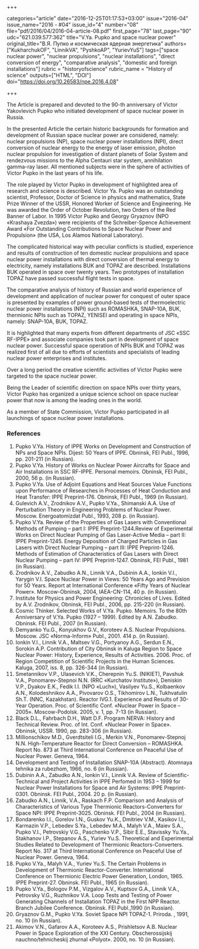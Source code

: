 +++

categories="article"
date="2016-12-25T01:17:53+03:00"
issue="2016-04"
issue_name="2016 - #04"
issue_id="4"
number="08"
file="pdf/2016/04/2016-04-article-08.pdf"
first_page="78"
last_page="90"
udc="621.039.577:362"
title="V.Ya. Pupko and space nuclear power"
original_title="В.Я. Пупко и космическая ядерная энергетика"
authors=["KukharchukOF", "LinnikVA", "PyshkoAP", "YurievYuS"]
tags=["space nuclear power", "nuclear propulsions", "nuclear installations", "direct conversion of energy", "comparative analysis", "domestic and foreign installations"]
rubric = "historyofscience"
rubric_name = "History of science"
outputs=["HTML", "DOI"]
doi="https://doi.org/10.26583/npe.2016.4.08"

+++

The Article is prepared and devoted to the 90-th anniversary of Victor Yakovlevich Pupko who initiated development of space nuclear power in Russia.

In the presented Article the certain historic backgrounds for formation and development of Russian space nuclear power are considered, namely: nuclear propulsions (NP), space nuclear power installations (NPI), direct conversion of nuclear energy to the energy of laser emission, photon nuclear propulsion for investigation of distant planets of Solar System and rendezvous missions to the Alpha Centauri star system, annihilation gamma-ray laser. All mentioned subjects were in the sphere of activities of Victor Pupko in the last years of his life.

The role played by Victor Pupko in development of highlighted area of research and science is described. Victor Ya. Pupko was an outstanding scientist, Professor, Doctor of Science in physics and mathematics, State Prize Winner of the USSR, Honored Worker of Science and Engineering. He was awarded the Order of October Revolution, two Orders of the Red Banner of Labor. In 1995 Victor Pupko and Georgy Gryaznov (NPO «Krashaya Zvezda») were recipients of the Schreiber-Spence Achievement Award «For Outstanding Contributions to Space Nuclear Power and Propulsion» (the USA, Los Alamos National Laboratory).

The complicated historical way with peculiar conflicts is studied, experience and results of construction of ten domestic nuclear propulsions and space nuclear power installations with direct conversion of thermal energy to electricity, namely installations BUK and TOPAZ are described. Installations BUK operated in space over twenty years. Two prototypes of installation TOPAZ have passed successful flight tests in space.

The comparative analysis of history of Russian and world experience of development and application of nuclear power for conquest of outer space is presented by examples of power ground-based tests of thermoelectric nuclear power installations (NPI) such as ROMASHKA, SNAP-10A, BUK, thermionic NPIs such as TOPAZ, YENISEI and operating in space NPIs, namely: SNAP-10A, BUK, TOPAZ.

It is highlighted that many experts from different departments of JSC «SSC RF-IPPE» and associate companies took part in development of space nuclear power. Successful space operation of NPIs BUK and TOPAZ was realized first of all due to efforts of scientists and specialists of leading nuclear power enterprises and institutes.

Over a long period the creative scientific activities of Victor Pupko were targeted to the space nuclear power.

Being the Leader of scientific direction on space NPIs over thirty years, Victor Pupko has organized a unique science school on space nuclear power that now is among the leading ones in the world.

As a member of State Commission, Victor Pupko participated in all launchings of space nuclear power installations.

### References

1. Pupko V.Ya. History of IPPE Works on Development and Construction of NPs and Space NPIs. Dijest: 50 Years of IPPE. Obninsk, FEI Publ., 1996, pp. 201-211 (in Russian).
2. Pupko V.Ya. History of Works on Nuclear Power Aircrafts for Space and Air Installations in SSC RF-IPPE. Personal memoirs. Obninsk, FEI Publ., 2000, 56 p. (in Russian).
3. Pupko V.Ya. Use of Adjoint Equations and Heat Sources Value Functions upon Performance of Researches in Processes of Heat Conduction and Heat Transfer: IPPE Preprint-176. Obninsk, FEI Publ., 1969 (in Russian).
4. Gulevich A.V., Zrodnikov A.V., Pupko V.Ya., Shimanski A.A. Use of Perturbation Theory in Engineering Problems of Nuclear Power. Moscow. Energoatomizdat Publ., 1993, 208 p. (in Russian).
5. Pupko V.Ya. Review of the Properties of Gas Lasers with Conventional Methods of Pumping – part I: IPPE Preprint-1244.Review of Experimental Works on Direct Nuclear Pumping of Gas Laser-Active Media – part II: IPPE Preprint-1245. Energy Deposition of Charged Particles in Gas Lasers with Direct Nuclear Pumping – part III: IPPE Preprint-1246. Methods of Estimation of Characteristics of Gas Lasers with Direct Nuclear Pumping – part IV: IPPE Preprint-1247. Obninsk, FEI Publ., 1981 (in Russian).
6. Zrodnikov A.V., Zabudko A.N., Linnik V.A., Dubinin A.A., Ionkin V.I., Yarygin V.I. Space Nuclear Power in Views: 50 Years Ago and Prevision for 50 Years. Report at International Conference «Fifty Years of Nuclear Power». Moscow-Obninsk, 2004, IAEA-CN-114, 40 p. (in Russian).
7. Institute for Physics and Power Engineering: Chronicles of Lives. Edited by A.V. Zrodnikov, Obninsk, FEI Publ., 2006, pp. 215-220 (in Russian).
8. Cosmic Thinker. Selected Works of V.Ya. Pupko. Memoirs. To the 80th Anniversary of V.Ya. Pupko (1927 – 1999). Edited by A.N. Zabudko. Obninsk. FEI Publ., 2007 (in Russian).
9. Demyanko Yu.G., Konyukhov G.V., Koroteev A.S. Nuclear Propulsions. Moscow. JSC «Norma-Inform» Publ., 2001. 414 p. (in Russian).
10. Ionkin V.I., Linnik V.A., Maltsev V.G., Portyanoy A.G., Serdun E.N., Sorokin A.P. Contribution of City Obninsk in Kaluga Region to Space Nuclear Power: History, Experience, Results of Activities. 2006. Proc. of Region Competition of Scientific Projects in the Human Sciences. Kaluga, 2007, iss. 8, pp. 326-344 (in Russian).
11. Smetannikov V.P., Ulasevich V.K., Cherepnin Yu.S. (NIKIET), Pavshuk V.A., Ponomarev-Stepnoi N.N. (RRC «Kurchatov Institute»), Deniskin V.P., Dyakov E.K., Fedik I.I. (NPO «Luch»), Vasilyev Yu.S., Kolbaenkov A.N., Kolodeshnikov A.A., Pivovarov O.S., Tikhomirov L.N., Tukhvatulin Sh.T. (NNC, Kazakhstan). Reactor IVG.1. Experience and Results of 30-Year Operation. Proc. of Scientific Conf. «Nuclear Power in Space – 2005». Moscow-Podolsk. 2005, v. 1, pp. 7-13 (in Russian).
12. Black D.L., Fahrbach D.H., Watt D.F. Program NERVA: History and Technical Review. Proc. of Int. Conf. «Nuclear Power in Space». Obninsk, USSR. 1990, pp. 283-306 (in Russian).
13. Millionschikov M.D., Gverdtsiteli I.G., Merkin V.N., Ponomarev-Stepnoj N.N. High-Temperature Reactor for Direct Conversion – ROMASHKA. Report No. 873 at Third International Conference on Peaceful Use of Nuclear Power. Geneva, 1964.
14. Development and Testing of Installation SNAP-10A (Abstract). Atomnaya tehnika za rubezhom, 1966, no. 6 (in Russian).
15. Dubinin A.A., Zabudko A.N., Ionkin V.I., Linnik V.A. Review of Scientific-Technical and Project Activities in IPPE Perfomed in 1953 – 1999 for Nuclear Power Installations for Space and Air Systems: IPPE Preprint-0301. Obninsk. FEI Publ., 2004. 20 p. (in Russian).
16. Zabudko A.N., Linnik, V.A., Raskach F.P. Comparison and Analysis of Characteristics of Various Type Thermionic Reactors-Converters for Space NPI: IPPE Preprint-3025. Obninsk. FEI Publ., 2004 (in Russian).
17. Bondarenko I.I., Gorelov I.N., Guskov Yu.K., Dmitriev V.M., Kasikov I.I., Karmazin V.P., Lebedev S.Ya., Lebedev M.A., Malyh V.A., Maiev S.A., Pupko V.I., Petrovskiy V.G., Paschenko V.P., Sibir E.E., Stavissky Yu.Ya., Stakhanov I.P., Stepanov A.S., Yuriev Yu.S. Theoretical and Experimental Studies Related to Development of Thermionic Reactors-Converters. Report No. 317 at Third International Conference on Peaceful Use of Nuclear Power. Geneva, 1964.
18. Pupko V.Ya., Malyh V.A., Yuriev Yu.S. The Certain Problems in Development of Thermionic Reactor-Converter. International Conference on Thermionic Electric Power Generation, London, 1965. IPPE Preprint-27. Obninsk. FEI Publ., 1965 (in Russian).
19. Pupko V.Ya., Bologov P.M., Vizgalov A.V., Kuptsov G.A., Linnik V.A., Petrovsky V.G., Ruzhnikov V.A. Loop Tests and Testing of Power Generating Channels of Installation TOPAZ in the First NPP Reactor. Branch Jubilee Conference. Obninsk. FEI Publ.,1990 (in Russian).
20. Gryaznov G.M., Pupko V.Ya. Soviet Space NPI TOPAZ-1. Priroda. , 1991, no. 10 (in Russian).
21. Akimov V.N., Gafarov A.A., Koroteev A.S., Prishletsov A.B. Nuclear Power in Space Exploration of the XXI Century. Obscherossijskij nauchno/tehnicheskij zhurnal «Polyot». 2000, no. 10 (in Russian).